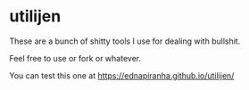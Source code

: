 # utilijen

These are a bunch of shitty tools I use for dealing with bullshit.

Feel free to use or fork or whatever.

You can test this one at https://ednapiranha.github.io/utilijen/